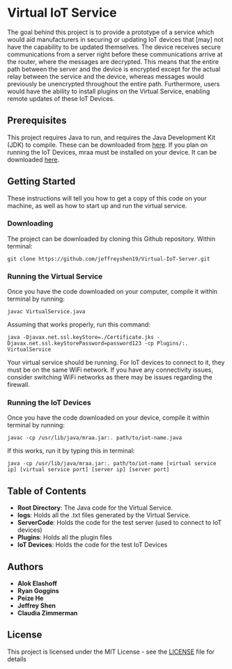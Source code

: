 # Virtual IoT Service 

The goal behind this project is to provide a prototype of a service which would aid manufacturers in securing or updating IoT devices that [may] not have the capability to be updated themselves. The device receives secure communications from a server right before these communications arrive at the router, where the messages are decrypted. This means that the entire path between the server and the device is encrypted except for the actual relay between the service and the device, whereas messages would previously be unencrypted throughout the entire path. Furthermore, users would have the ability to install plugins on the Virtual Service, enabling remote updates of these IoT Devices. 

## Prerequisites

This project requires Java to run, and requires the Java Development Kit (JDK) to compile. These can be downloaded from [here](http://www.oracle.com/technetwork/java/javase/downloads/jdk8-downloads-2133151.html). If you plan on running the IoT Devices, mraa must be installed on your device. It can be downloaded [here](https://github.com/intel-iot-devkit/mraa). 

## Getting Started

These instructions will tell you how to get a copy of this code on your machine, as well as how to start up and run the virtual service. 

### Downloading

The project can be downloaded by cloning this Github repository. Within terminal:

`git clone https://github.com/jeffreyshen19/Virtual-IoT-Server.git`

### Running the Virtual Service

Once you have the code downloaded on your computer, compile it within terminal by running: 

`javac VirtualService.java`

Assuming that works properly, run this command: 

`java -Djavax.net.ssl.keyStore=./Certificate.jks -Djavax.net.ssl.keyStorePassword=password123 -cp Plugins/:. VirtualService`

Your virtual service should be running. For IoT devices to connect to it, they must be on the same WiFi network. If you have any connectivity issues, consider switching WiFi networks as there may be issues regarding the firewall. 

### Running the IoT Devices

Once you have the code downloaded on your device, compile it within terminal by running: 

`javac -cp /usr/lib/java/mraa.jar:. path/to/iot-name.java`

If this works, run it by typing this in terminal: 

`java -cp /usr/lib/java/mraa.jar:. path/to/iot-name [virtual service ip] [virtual service port] [server ip] [server port]`

## Table of Contents

* **Root Directory**: The Java code for the Virtual Service. 
* **logs**: Holds all the .txt files generated by the Virtual Service. 
* **ServerCode**: Holds the code for the test server (used to connect to IoT devices)
* **Plugins**: Holds all the plugin files
* **IoT Devices**: Holds the code for the test IoT Devices

## Authors

* **Alok Elashoff**
* **Ryan Goggins**
* **Peize He**
* **Jeffrey Shen**
* **Claudia Zimmerman**

## License

This project is licensed under the MIT License - see the [LICENSE](LICENSE) file for details
